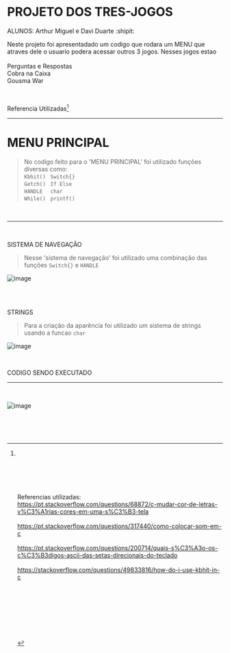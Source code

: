 # PROJETO DOS TRES-JOGOS
ALUNOS: Arthur Miguel e Davi Duarte :shipit:

Neste projeto foi apresentadado um codigo que rodara um MENU que atraves dele o usuario podera acessar outros 3 jogos. Nesses jogos estao <br/><br/>  Perguntas e Respostas 
<br/>  Cobra na Caixa  <br/>  Gousma War 

<br/>

Referencia Utilizadas[^1]

---



# MENU PRINCIPAL
>No codigo feito para o 'MENU PRINCIPAL' foi utilizado funções diversas como: <br/>
`Kbhit() ` `Switch{}`<br/>`Getch() ` `If Else `<br/>`HANDLE  ` `char    `<br/>`While() ` `printf()`

<br/>

---

<br/>

SISTEMA DE NAVEGAÇÃO

> Nesse 'sistema de navegação' foi utilizado uma combinação das funções `Switch{}` e `HANDLE`

![image](https://github.com/user-attachments/assets/f68e6e57-9898-48bd-b091-36a1123d4e0b)

<br/><br/>

STRINGS

>Para a criação da aparência foi utilizado um sistema de strings usando a funcao `char`

![image](https://github.com/user-attachments/assets/9a27f921-de64-45fc-bb03-9a7d9f34dfea)



<br/>

CODIGO SENDO EXECUTADO

---

<br/>

![image](https://github.com/user-attachments/assets/e9572de1-1463-425c-b3cb-adca332c8868)

<br/><br/><br/>





[^1]:<br/><br/><br/><br/><br/><br/>
Referencias utilizadas: <br/>https://pt.stackoverflow.com/questions/68872/c-mudar-cor-de-letras-v%C3%A1rias-cores-em-uma-s%C3%B3-tela<br/>
<br/>https://pt.stackoverflow.com/questions/317440/como-colocar-som-em-c<br/>
<br/>https://pt.stackoverflow.com/questions/200714/quais-s%C3%A3o-os-c%C3%B3digos-ascii-das-setas-direcionais-do-teclado<br/><br/>
https://stackoverflow.com/questions/49833816/how-do-i-use-kbhit-in-c<br/>
<br/><br/><br/><br/><br/><br/><br/><br/>












